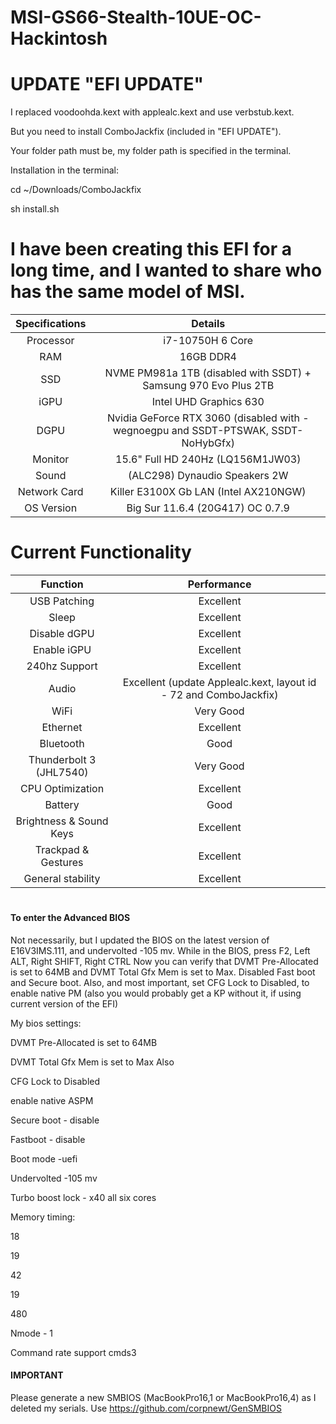 # MSI-GS66-Stealth-10UE-OC-Hackintosh

# UPDATE "EFI UPDATE"
I replaced voodoohda.kext with applealc.kext and use verbstub.kext.

But you need to install ComboJackfix (included in "EFI UPDATE").

Your folder path must be, my folder path is specified in the terminal.

Installation in the terminal:

cd ~/Downloads/ComboJackfix    

sh install.sh      

# I have been creating this EFI for a long time, and I wanted to share who has the same model of MSI.

| Specifications | Details |
|:-: |:-: |
| Processor | i7-10750H 6 Core  |
| RAM | 16GB DDR4 |
| SSD | NVME PM981a 1TB (disabled with SSDT) + Samsung 970 Evo Plus 2TB |
| iGPU| Intel UHD Graphics 630 |
| DGPU | Nvidia GeForce RTX 3060 (disabled with -wegnoegpu and SSDT-PTSWAK, SSDT-NoHybGfx) |
| Monitor | 15.6" Full HD 240Hz (LQ156M1JW03) |
| Sound | (ALC298) Dynaudio Speakers 2W |
| Network Card | Killer E3100X Gb LAN  (Intel AX210NGW) |
| OS Version | Big Sur 11.6.4 (20G417) OC 0.7.9 | 

# Current Functionality

| Function | Performance |
|:-: |:-: |
| USB Patching | Excellent |
| Sleep | Excellent |
| Disable dGPU | Excellent |
| Enable iGPU | Excellent |
| 240hz Support | Excellent |
| Audio | Excellent (update Applealc.kext, layout id - 72 and ComboJackfix) | 
| WiFi | Very Good |
| Ethernet | Excellent|
| Bluetooth | Good |
| Thunderbolt 3 (JHL7540) | Very Good|
| CPU Optimization | Excellent |
| Battery | Good |
| Brightness & Sound Keys | Excellent |
| Trackpad & Gestures| Excellent |
| General stability | Excellent |

#
#### To enter the Advanced BIOS
Not necessarily, but I updated the BIOS on the latest version of E16V3IMS.111, and undervolted -105 mv.
While in the BIOS, press F2, Left ALT, Right SHIFT, Right CTRL
Now you can verify that DVMT Pre-Allocated is set to 64MB and DVMT Total Gfx Mem is set to Max. Disabled Fast boot and Secure boot.
Also, and most important, set CFG Lock to Disabled, to enable native PM (also you would probably get a KP without it, if using current version of the EFI)

My bios settings:

DVMT Pre-Allocated is set to 64MB

DVMT Total Gfx Mem is set to Max Also

CFG Lock to Disabled

enable native ASPM

Secure boot - disable

Fastboot - disable

Boot mode -uefi

Undervolted -105 mv

Turbo boost lock - x40 all six cores

Memory timing:

18

19

42

19

480

Nmode - 1

Command rate support cmds3

#### IMPORTANT

Please generate a new SMBIOS (MacBookPro16,1 or MacBookPro16,4) as I deleted my serials. 
Use https://github.com/corpnewt/GenSMBIOS
